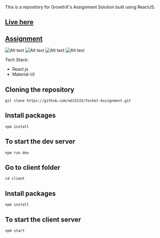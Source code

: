 This is a repository for GrowthX's Assignment Solution built using ReactJS.

## [Live here](https://yocket-assignment-ws35.onrender.com/)

## [Assignment](https://docs.google.com/document/d/1JE5N-lXOkZzkrNb3bgYJbZ1mYg9gvpP14lD-ZszEnuQ/edit)

![Alt text](<Screenshot 2024-04-21 at 10.08.35 PM.png>)
![Alt text](<Screenshot 2024-04-21 at 10.08.58 PM.png>)
![Alt text](<Screenshot 2024-04-21 at 10.09.19 PM.png>)
![Alt text](<Screenshot 2024-04-21 at 10.09.57 PM.png>)

Tech Stack:

- React.js
- Material-UI

## Cloning the repository

```shell
git clone https://github.com/adi5233/Yocket-Assignment.git
```

## Install packages

```shell
npm install
```

## To start the dev server

```shell
npm run dev
```

## Go to client folder

```shell
cd client
```

## Install packages

```shell
npm install
```

## To start the client server

```shell
npm start
```
